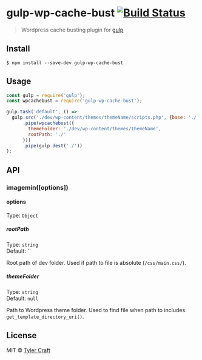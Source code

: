 # gulp-wp-cache-bust [![Build Status](https://travis-ci.org/tylercraft/gulp-wp-cache-bust.svg?branch=master)](https://travis-ci.org/tylercraft/gulp-wp-cache-bust)

> Wordpress cache busting plugin for [gulp](https://github.com/tylercraft/gulp-wp-cache-bust)

## Install

```
$ npm install --save-dev gulp-wp-cache-bust
```


## Usage

```js
const gulp = require('gulp');
const wpcachebust = require('gulp-wp-cache-bust');

gulp.task('default', () =>
  gulp.src('./dev/wp-content/themes/themeName/scripts.php', {base: './'})
      .pipe(wpcachebust({
        themeFolder: './dev/wp-content/themes/themeName',
        rootPath: './'
      }))
      .pipe(gulp.dest('./'))
);
```


## API

### imagemin([options])

#### options

Type: `Object`

##### rootPath

Type: `string`<br>
Default: ``

Root path of dev folder. Used if path to file is absolute (`/css/main.css/`).

##### themeFolder

Type: `string`<br>
Default: `null`

Path to Wordpress theme folder. Used to find file when path to includes `get_template_directory_uri()`.

## License

MIT © [Tyler Craft](http://tylercraft.com)
